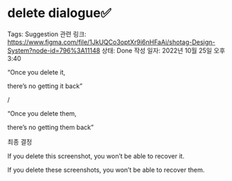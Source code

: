# delete dialogue✅

Tags: Suggestion
관련 링크: https://www.figma.com/file/1JkUQCo3optXr9i6nHFaAi/shotag-Design-System?node-id=796%3A11148
상태: Done
작성 일자: 2022년 10월 25일 오후 3:40

“Once you delete it,

there’s no getting it back”

/

“Once you delete them,

there’s no getting them back”

최종 결정

If you delete this screenshot,
you won’t be able to recover it.

If you delete these screenshots,
you won’t be able to recover them.